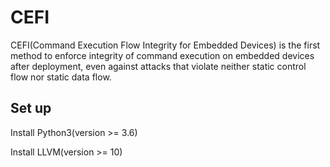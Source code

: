 # CEFI
CEFI(Command Execution Flow Integrity for Embedded Devices) is the first method to enforce integrity of command execution on embedded devices after deployment, even against attacks that violate neither static control flow nor static data flow.

## Set up
Install Python3(version >= 3.6)

Install LLVM(version >= 10)

